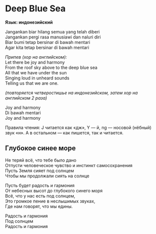 <div>

# Deep Blue Sea

**Язык: индонезийский**

</div>

<div>

Jangankan biar hilang semua yang telah diberi  
Jangankan pergi rasa manusiawi dan naluri diri  
Biar bumi tetap bersinar di bawah mentari  
Agar kita tetap bersinar di bawah mentari

*Припев (хор на английском):*  
Let there be joy and harmony  
From the roof sky above to the deep blue sea  
All that we have under the sun  
Singing loud in unheard sounds  
Telling us that we are one.

*(повторяется четверостишье на индонезийском, затем хор на английском 2 раза)*

Joy and harmony  
Di bawah mentari  
Joy and harmony

</div>

<div>

Правила чтения: J читается как «дж», Y — й, ng — носовой (нёбный) звук «н». А в остальном — как пишется, так и читается.

</div>

<div>

## Глубокое синее море

</div>

<div>

Не теряй всё, что тебе было дано  
Отпусти человеческое чувство и инстинкт самосохранения  
Пусть Земля сияет под солнцем  
Чтобы мы продолжали сиять на солнце

Пусть будет радость и гармония  
От небесных высот до глубокого синего моря  
Всё, что у нас есть под солнцем,  
Это громкое пение в неслышимых звуках,  
Где нам говорят, что мы едины.

Радость и гармония  
Под солнцем  
Радость и гармония

</div>
